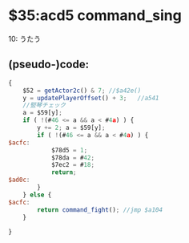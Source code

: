 ﻿
# $35:acd5 command_sing

<summary>10: うたう</summary>

## (pseudo-)code:
```js
{
	$52 = getActor2c() & 7;	//$a42e()
	y = updatePlayerOffset() + 3;	//a541
	//竪琴チェック
	a = $59[y];
	if ( !(#46 <= a && a < #4a) ) {
		y += 2; a = $59[y];
		if ( !(#46 <= a && a < #4a) ) {
$acfc:
			$78d5 = 1;
			$78da = #42;
			$7ec2 = #18;
			return;
$ad0c:
		}
	} else {
$acfc:
		return command_fight();	//jmp $a104
	}
	
}
```



